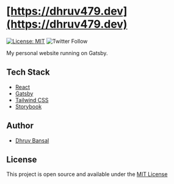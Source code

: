 # [https://dhruv479.dev](https://dhruv479.dev)

[![License: MIT](https://img.shields.io/badge/License-MIT-blue.svg)](https://opensource.org/licenses/MIT)
![Twitter Follow](https://img.shields.io/twitter/follow/dhruv479?style=social)

My personal website running on Gatsby.

## Tech Stack

- [React](https://reactjs.org/)
- [Gatsby](https://www.gatsbyjs.org/)
- [Tailwind CSS](https://tailwindcss.com/)
- [Storybook](https://storybook.js.org/)

## Author

- [Dhruv Bansal](https://dhruv479.dev)

## License

This project is open source and available under the [MIT License](LICENSE)
